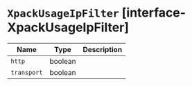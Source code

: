 # `XpackUsageIpFilter` [interface-XpackUsageIpFilter]

| Name | Type | Description |
| - | - | - |
| `http` | boolean | &nbsp; |
| `transport` | boolean | &nbsp; |
